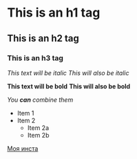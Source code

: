# This is an h1 tag
## This is an h2 tag
### This is an h3 tag

*This text will be italic*
_This will also be italic_

**This text will be bold**
__This will also be bold__

_You **can** combine them_


* Item 1
* Item 2
  * Item 2a
  * Item 2b



[Моя инста](https://instagram.com/koroset)
